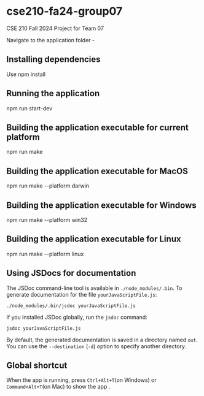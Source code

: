 # cse210-fa24-group07
CSE 210 Fall 2024 Project for Team 07

Navigate to the application folder - 
## Installing dependencies
Use npm install 
## Running the application
npm run start-dev
## Building the application executable for current platform
npm run make
## Building the application executable for MacOS
npm run make --platform darwin 
## Building the application executable for Windows
npm run make --platform win32
## Building the application executable for Linux
npm run make --platform linux
## Using JSDocs for documentation
The JSDoc command-line tool is available in
`./node_modules/.bin`. To generate documentation for the file
`yourJavaScriptFile.js`:

    ./node_modules/.bin/jsdoc yourJavaScriptFile.js

If you installed JSDoc globally, run the `jsdoc` command:

    jsdoc yourJavaScriptFile.js

By default, the generated documentation is saved in a directory named `out`. You can use the `--destination` (`-d`) option to specify another directory.

## Global shortcut

When the app is running, press `Ctrl+Alt+T`(on Windows) or `Command+Alt+T`(on Mac) to show the app .
